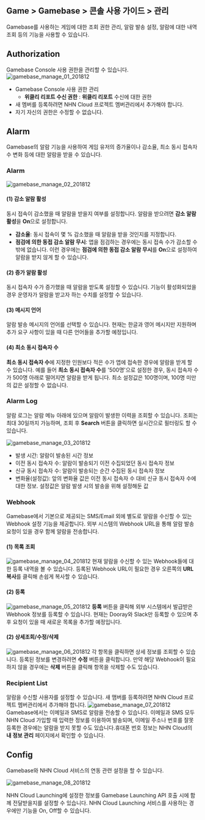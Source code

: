 ## Game > Gamebase > 콘솔 사용 가이드 >  관리

Gamebase를 사용하는 게임에 대한 조회 권한 관리, 알람 발송 설정, 알람에 대한 내역 조회 등의 기능을 사용할 수 있습니다.



## Authorization

Gamebase Console 사용 권한을 관리할 수 있습니다.
![gamebase_manage_01_201812](https://static.toastoven.net/prod_gamebase/Operators_Guide/gamebase_manage_01_202106.png)

* Gamebase Console 사용 권한 관리
  * **위클리 리포트 수신 권한** : **위클리 리포트** 수신에 대한 권한
* 새 멤버를 등록하려면 NHN Cloud 프로젝트 멤버관리에서 추가해야 합니다.
* 자기 자신의 권한은 수정할 수 없습니다.


## Alarm

Gamebase의 알람 기능을 사용하여 게임 유저의 증가율이나 감소율, 최소 동시 접속자 수 변화 등에 대한 알람을 받을 수 있습니다.

### Alarm

![gamebase_manage_02_201812](https://static.toastoven.net/prod_gamebase/Operators_Guide/gamebase_manage_02_202106.png)

#### (1) 감소 알람 활성
동시 접속이 감소했을 때 알람을 받을지 여부를 설정합니다. 알람을 받으려면 **감소 알람 활성**을 **On**으로 설정합니다.

- **감소율**: 동시 접속이 몇 % 감소했을 때 알람을 받을 것인지를 지정합니다.
- **점검에 의한 동접 감소 알람 무시**: 앱을 점검하는 경우에는 동시 접속 수가 감소할 수밖에 없습니다.
  이런 경우에는 **점검에 의한 동접 감소 알람 무시**를 **On**으로 설정하여 알람을 받지 않게 할 수 있습니다.

#### (2) 증가 알람 활성
동시 접속자 수가 증가했을 때 알람을 받도록 설정할 수 있습니다.
기능이 활성화되었을 경우 운영자가 알람을 받고자 하는 수치를 설정할 수 있습니다.

#### (3) 메시지 언어
알람 발송 메시지의 언어를 선택할 수 있습니다. 현재는 한글과 영어 메시지만 지원하며 추가 요구 사항이 있을 때 다른 언어들을 추가할 예정입니다.

#### (4) 최소 동시 접속자 수
**최소 동시 접속자 수**에 지정한 인원보다 적은 수가 앱에 접속한 경우에 알람을 받게 할 수 있습니다. 예를 들어 **최소 동시 접속자 수**를 '500명'으로 설정한 경우, 동시 접속자 수가 500명 아래로 떨어지면 알람을 받게 됩니다. 최소 설정값은 100명이며, 100명 미만의 값은 설정할 수 없습니다.

### Alarm Log

알람 로그는 알람 메뉴 아래에 있으며 알람이 발생한 이력을 조회할 수 있습니다.
조회는 최대 30일까지 가능하며, 조회 후 **Search** 버튼을 클릭하면 실시간으로 필터링도 할 수 있습니다.

![gamebase_manage_03_201812](https://static.toastoven.net/prod_gamebase/Operators_Guide/gamebase_manage_03_202106.png)

- 발생 시간: 알람이 발송된 시간 정보
- 이전 동시 접속자 수: 알람이 발송되기 이전 수집되었던 동시 접속자 정보
- 신규 동시 접속자 수: 알람이 발송되는 순간 수집된 동시 접속자 정보
- 변화율(설정값): 앞의 변화율 값은 이전 동시 접속자 수 대비 신규 동시 접속자 수에 대한 정보. 설정값은 알람 발생 시의 발송을 위해 설정해둔 값

### Webhook
Gamebase에서 기본으로 제공되는 SMS/Email 외에 별도로 알람을 수신할 수 있는 Webhook 설정 기능을 제공합니다.
외부 시스템의 Webhook URL을 통해 알람 발송 요청이 있을 경우 함께 알람을 전송합니다.

#### (1) 목록 조회
![gamebase_manage_04_201812](https://static.toastoven.net/prod_gamebase/Operators_Guide/gamebase_manage_04_202106.png)
현재 알람을 수신할 수 있는 Webhook들에 대한 등록 내역을 볼 수 있습니다.
등록된 Webhook URL이 필요한 경우 오른쪽의 **URL 복사**를 클릭해 손쉽게 복사할 수 있습니다.

#### (2) 등록
![gamebase_manage_05_201812](https://static.toastoven.net/prod_gamebase/Operators_Guide/gamebase_manage_05_202106.png)
**등록** 버튼을 클릭해 외부 시스템에서 발급받은 Webhook 정보를 등록할 수 있습니다.
현재는 Dooray와 Slack만 등록할 수 있으며 추후 요청이 있을 때 새로운 목록을 추가할 예정입니다.

#### (2) 상세조회/수정/삭제
![gamebase_manage_06_201812](https://static.toastoven.net/prod_gamebase/Operators_Guide/gamebase_manage_06_202106.png)
각 항목을 클릭하면 상세 정보를 조회할 수 있습니다.
등록된 정보를 변경하려면 **수정** 버튼을 클릭합니다. 만약 해당 Webhook이 필요하지 않을 경우에는 **삭제** 버튼을 클릭해 항목을 삭제할 수도 있습니다.

### Recipient List

알람을 수신할 사용자를 설정할 수 있습니다. 새 맴버를 등록하려면 NHN Cloud 프로젝트 멤버관리에서 추가해야  합니다.
![gamebase_manage_07_201812](https://static.toastoven.net/prod_gamebase/Operators_Guide/gamebase_manage_07_202106.png)
Gamebase에서는 이메일과 SMS로 알람을 전송할 수 있습니다.
이메일과 SMS 모두 NHN Cloud 가입할 때 입력한 정보를 이용하여 발송되며, 이메일 주소나 번호를 잘못 등록한 경우에는 알람을 받지 못할 수도 있습니다.휴대폰 번호 정보는 NHN Cloud의 **내 정보 관리** 페이지에서 확인할 수 있습니다.


## Config

Gamebase와 NHN Cloud 서비스의 연동 관련 설정을 할 수 있습니다.

![gamebase_manage_08_201812](https://static.toastoven.net/prod_gamebase/Operators_Guide/gamebase_manage_08_202106.png)

NHN Cloud Launching에 설정한 정보를 Gamebase Launching API 호출 시에 함께 전달받을지를 설정할 수 있습니다. NHN Cloud Launching 서비스를 사용하는 경우에만 기능을 On, Off할 수 있습니다.

